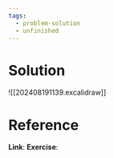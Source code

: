 ```yaml
---
tags:
  - problem-solution
  - unfinished
---
```

# Solution
![[202408191139.excalidraw]]

# Reference
**Link**:
**Exercise**: